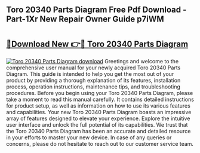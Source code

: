 ## Toro 20340 Parts Diagram Free Pdf Download - Part-1Xr New Repair Owner Guide p7iWM

# <h2><a href="http://dfm8xu.blite.top/?on=Toro+20340+Parts+Diagram">🔗Download New 👉🔴 Toro 20340 Parts Diagram</a></h2>

[![Toro 20340 Parts Diagram download](https://i.imgur.com/lujVjoI.png)](http://dfm8xu.blite.top/?on=Toro+20340+Parts+Diagram)
Greetings and welcome to the comprehensive user manual for your newly acquired Toro 20340 Parts Diagram. This guide is intended to help you get the most out of your product by providing a thorough explanation of its features, installation process, operation instructions, maintenance tips, and troubleshooting procedures. Before you begin using your Toro 20340 Parts Diagram, please take a moment to read this manual carefully. It contains detailed instructions for product setup, as well as information on how to use its various features and capabilities. Your new Toro 20340 Parts Diagram boasts an impressive array of features designed to elevate your experience. Explore the intuitive user interface and unlock the full potential of its capabilities. We trust that the Toro 20340 Parts Diagram has been an accurate and detailed resource in your efforts to master your new device. In case of any queries or concerns, please do not hesitate to reach out to our customer service team.
